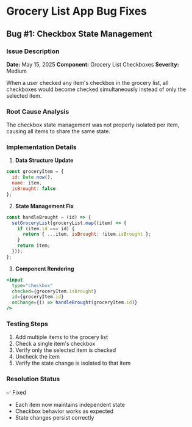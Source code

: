 # Grocery List App Bug Fixes

## Bug #1: Checkbox State Management

### Issue Description
**Date:** May 15, 2025
**Component:** Grocery List Checkboxes
**Severity:** Medium

When a user checked any item's checkbox in the grocery list, all checkboxes would become checked simultaneously instead of only the selected item.

### Root Cause Analysis
The checkbox state management was not properly isolated per item, causing all items to share the same state.

### Implementation Details

1. **Data Structure Update**
```jsx
const groceryItem = {
  id: Date.now(),
  name: item,
  isBrought: false
};
```

2. **State Management Fix**
```jsx
const handleBrought = (id) => {
  setGroceryList(groceryList.map((item) => {
    if (item.id === id) {
      return { ...item, isBrought: !item.isBrought };
    }
    return item;
  }));
};
```

3. **Component Rendering**
```jsx
<input
  type="checkbox"
  checked={groceryItem.isBrought}
  id={groceryItem.id}
  onChange={() => handleBrought(groceryItem.id)}
/>
```

### Testing Steps
1. Add multiple items to the grocery list
2. Check a single item's checkbox
3. Verify only the selected item is checked
4. Uncheck the item
5. Verify the state change is isolated to that item

### Resolution Status
✅ Fixed
- Each item now maintains independent state
- Checkbox behavior works as expected
- State changes persist correctly